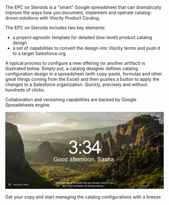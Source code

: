 The EPC on Steroids is a "smart" Google spreadsheet that can dramatically improve the ways how you document, implement and operate catalog-driven solutions with Vlocity Product Caralog. 

The EPC on Steroids includes two key elements:
* a project-agnostic template for detailed (low-level) product catalog design
* a set of capabilities to convert the design into Vlocity terms and push it to a target Salesforce org

A typical process to configure a new offering (or another artifact) is illustrated below. Simply put, a catalog designer defines catalog configuration design in a spreadsheet (with copy-paste, formulas and other great things coming from the Excel) and then pushes a button to apply the changes to a Salesforce organization. Quickly, precisely and without hundreds of clicks. 

Collaboration and versioning capabilities are backed by Google Spreadsheets engine.

![](https://github.com/sashavmorozov/github-content/blob/master/stub-content/good-afternoon-placeholder.png?raw=true) 

Get your copy and start managing the catalog configurations with a breeze
